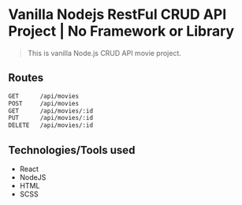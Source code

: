 # Vanilla Nodejs RestFul CRUD API Project | No Framework or Library
> This is vanilla Node.js CRUD API movie project.

## Routes
```bash
GET      /api/movies
POST     /api/movies
GET      /api/movies/:id
PUT      /api/movies/:id
DELETE   /api/movies/:id

```
## Technologies/Tools used

- React
- NodeJS
- HTML
- SCSS

